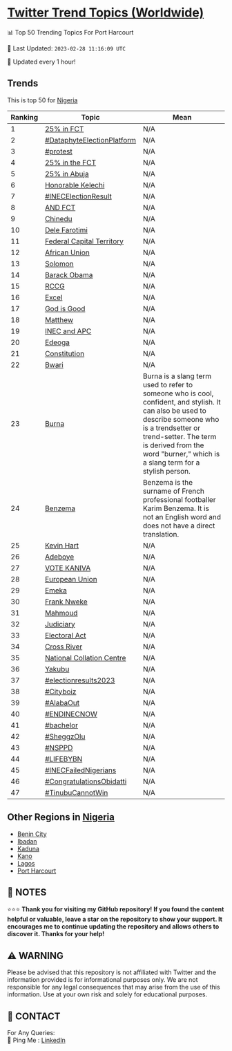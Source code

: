 [Twitter Trend Topics (Worldwide)](https://github.com/ErcinDedeoglu/Twitter-Trend-Topics)
==========


📊 Top 50 Trending Topics For Port Harcourt

📆 Last Updated: `2023-02-28 11:16:09 UTC`

🔧 Updated every 1 hour!


## Trends

This is top 50 for [Nigeria](</Nigeria>)

| Ranking | Topic | Mean |
| ------- | ------------ | ------------ |
| 1 | [25% in FCT](http://twitter.com/search?q=25%25+in+FCT) | N/A |
| 2 | [#DataphyteElectionPlatform](http://twitter.com/search?q=%23DataphyteElectionPlatform) | N/A |
| 3 | [#protest](http://twitter.com/search?q=%23protest) | N/A |
| 4 | [25% in the FCT](http://twitter.com/search?q=25%25+in+the+FCT) | N/A |
| 5 | [25% in Abuja](http://twitter.com/search?q=25%25+in+Abuja) | N/A |
| 6 | [Honorable Kelechi](http://twitter.com/search?q=Honorable+Kelechi) | N/A |
| 7 | [#INECElectionResult](http://twitter.com/search?q=%23INECElectionResult) | N/A |
| 8 | [AND FCT](http://twitter.com/search?q=AND+FCT) | N/A |
| 9 | [Chinedu](http://twitter.com/search?q=Chinedu) | N/A |
| 10 | [Dele Farotimi](http://twitter.com/search?q=Dele+Farotimi) | N/A |
| 11 | [Federal Capital Territory](http://twitter.com/search?q=Federal+Capital+Territory) | N/A |
| 12 | [African Union](http://twitter.com/search?q=African+Union) | N/A |
| 13 | [Solomon](http://twitter.com/search?q=Solomon) | N/A |
| 14 | [Barack Obama](http://twitter.com/search?q=Barack+Obama) | N/A |
| 15 | [RCCG](http://twitter.com/search?q=RCCG) | N/A |
| 16 | [Excel](http://twitter.com/search?q=Excel) | N/A |
| 17 | [God is Good](http://twitter.com/search?q=God+is+Good) | N/A |
| 18 | [Matthew](http://twitter.com/search?q=Matthew) | N/A |
| 19 | [INEC and APC](http://twitter.com/search?q=INEC+and+APC) | N/A |
| 20 | [Edeoga](http://twitter.com/search?q=Edeoga) | N/A |
| 21 | [Constitution](http://twitter.com/search?q=Constitution) | N/A |
| 22 | [Bwari](http://twitter.com/search?q=Bwari) | N/A |
| 23 | [Burna](http://twitter.com/search?q=Burna) | Burna is a slang term used to refer to someone who is cool, confident, and stylish. It can also be used to describe someone who is a trendsetter or trend-setter. The term is derived from the word "burner," which is a slang term for a stylish person. |
| 24 | [Benzema](http://twitter.com/search?q=Benzema) | Benzema is the surname of French professional footballer Karim Benzema. It is not an English word and does not have a direct translation. |
| 25 | [Kevin Hart](http://twitter.com/search?q=Kevin+Hart) | N/A |
| 26 | [Adeboye](http://twitter.com/search?q=Adeboye) | N/A |
| 27 | [VOTE KANIVA](http://twitter.com/search?q=VOTE+KANIVA) | N/A |
| 28 | [European Union](http://twitter.com/search?q=European+Union) | N/A |
| 29 | [Emeka](http://twitter.com/search?q=Emeka) | N/A |
| 30 | [Frank Nweke](http://twitter.com/search?q=Frank+Nweke) | N/A |
| 31 | [Mahmoud](http://twitter.com/search?q=Mahmoud) | N/A |
| 32 | [Judiciary](http://twitter.com/search?q=Judiciary) | N/A |
| 33 | [Electoral Act](http://twitter.com/search?q=Electoral+Act) | N/A |
| 34 | [Cross River](http://twitter.com/search?q=Cross+River) | N/A |
| 35 | [National Collation Centre](http://twitter.com/search?q=National+Collation+Centre) | N/A |
| 36 | [Yakubu](http://twitter.com/search?q=Yakubu) | N/A |
| 37 | [#electionresults2023](http://twitter.com/search?q=%23electionresults2023) | N/A |
| 38 | [#Cityboiz](http://twitter.com/search?q=%23Cityboiz) | N/A |
| 39 | [#AlabaOut](http://twitter.com/search?q=%23AlabaOut) | N/A |
| 40 | [#ENDINECNOW](http://twitter.com/search?q=%23ENDINECNOW) | N/A |
| 41 | [#bachelor](http://twitter.com/search?q=%23bachelor) | N/A |
| 42 | [#SheggzOlu](http://twitter.com/search?q=%23SheggzOlu) | N/A |
| 43 | [#NSPPD](http://twitter.com/search?q=%23NSPPD) | N/A |
| 44 | [#LIFEBYBN](http://twitter.com/search?q=%23LIFEBYBN) | N/A |
| 45 | [#INECFailedNigerians](http://twitter.com/search?q=%23INECFailedNigerians) | N/A |
| 46 | [#CongratulationsObidatti](http://twitter.com/search?q=%23CongratulationsObidatti) | N/A |
| 47 | [#TinubuCannotWin](http://twitter.com/search?q=%23TinubuCannotWin) | N/A |



## Other Regions in [Nigeria](</Nigeria>)

* [Benin City](</Nigeria/Benin City.md>)
* [Ibadan](</Nigeria/Ibadan.md>)
* [Kaduna](</Nigeria/Kaduna.md>)
* [Kano](</Nigeria/Kano.md>)
* [Lagos](</Nigeria/Lagos.md>)
* [Port Harcourt](</Nigeria/Port Harcourt.md>)



## 📝 NOTES

⭐⭐⭐ **Thank you for visiting my GitHub repository! If you found the content helpful or valuable, leave a star on the repository to show your support. It encourages me to continue updating the repository and allows others to discover it. Thanks for your help!**


## ⚠️ WARNING

Please be advised that this repository is not affiliated with Twitter and the information provided is for informational purposes only. We are not responsible for any legal consequences that may arise from the use of this information. Use at your own risk and solely for educational purposes.


## 📨 CONTACT

 For Any Queries:  
            🏓 Ping Me : [LinkedIn](https://www.linkedin.com/in/ercindedeoglu/)
